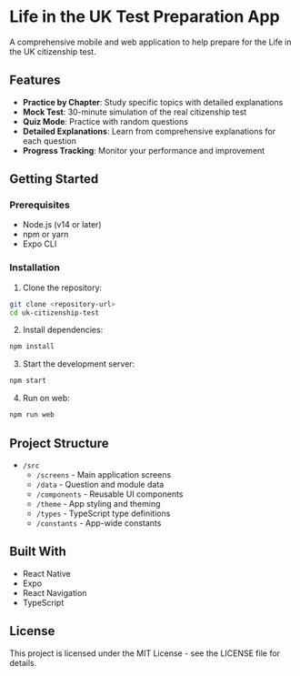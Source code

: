 # Life in the UK Test Preparation App

A comprehensive mobile and web application to help prepare for the Life in the UK citizenship test.

## Features

- **Practice by Chapter**: Study specific topics with detailed explanations
- **Mock Test**: 30-minute simulation of the real citizenship test
- **Quiz Mode**: Practice with random questions
- **Detailed Explanations**: Learn from comprehensive explanations for each question
- **Progress Tracking**: Monitor your performance and improvement

## Getting Started

### Prerequisites

- Node.js (v14 or later)
- npm or yarn
- Expo CLI

### Installation

1. Clone the repository:
```bash
git clone <repository-url>
cd uk-citizenship-test
```

2. Install dependencies:
```bash
npm install
```

3. Start the development server:
```bash
npm start
```

4. Run on web:
```bash
npm run web
```

## Project Structure

- `/src`
  - `/screens` - Main application screens
  - `/data` - Question and module data
  - `/components` - Reusable UI components
  - `/theme` - App styling and theming
  - `/types` - TypeScript type definitions
  - `/constants` - App-wide constants

## Built With

- React Native
- Expo
- React Navigation
- TypeScript

## License

This project is licensed under the MIT License - see the LICENSE file for details. 